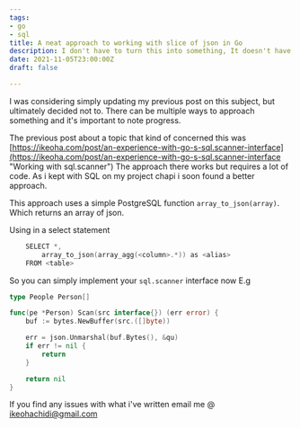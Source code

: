 ```yaml
---
tags:
- go
- sql
title: A neat approach to working with slice of json in Go
description: I don't have to turn this into something, It doesn't have to upset me.
date: 2021-11-05T23:00:00Z
draft: false

---
```

I was considering simply updating my previous post on this subject, but ultimately decided not to. There can be multiple ways to approach something and it's important to note progress.

The previous post about a topic that kind of concerned this was [https://ikeoha.com/post/an-experience-with-go-s-sql.scanner-interface](https://ikeoha.com/post/an-experience-with-go-s-sql.scanner-interface "Working with sql.scanner") The approach there works but requires a lot of code. As i kept with SQL on my project chapi i soon found a better approach.

This approach uses a simple PostgreSQL function `array_to_json(array)`. Which returns an array of json.

Using in a select statement

```Go
	SELECT *,
    	array_to_json(array_agg(<column>.*)) as <alias>
    FROM <table>
```

So you can simply implement your `sql.scanner` interface now
E.g

```Go
type People Person[]

func(pe *Person) Scan(src interface{}) (err error) {
	buf := bytes.NewBuffer(src.([]byte))

	err = json.Unmarshal(buf.Bytes(), &qu)
	if err != nil {
		return
	}

	return nil
}
```

If you find any issues with what i've written email me @ ikeohachidi@gmail.com